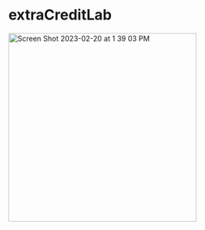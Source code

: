# extraCreditLab
<img width="371" alt="Screen Shot 2023-02-20 at 1 39 03 PM" src="https://user-images.githubusercontent.com/123663951/220186973-264b5df1-421a-429b-a6ca-fb8329ae58bd.png">
